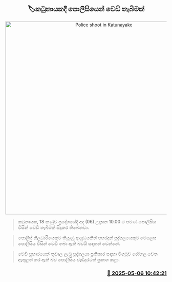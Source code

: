 <p align='center'><b><h2 align='center' title='Police shoot in Katunayake'>🏷කටුනායකදී පොලීසියෙන් වෙඩි තැබීමක්</h2></b></p>
<p align='center'><img src='https://helakuru.sgp1.cdn.digitaloceanspaces.com/esana/images/lib/shooting[1].jpg' width='600' alt='Police shoot in Katunayake'></p>

> කටුනායක, 18 කණුව ප්‍රදේශයේදී අද (06) උදෑසන 10.00 ට පමණ පොලීසිය විසින් වෙඩි තැබීමක් සිදුකර තිබෙනවා.

> පොලිස් නිලධාරියෙකුට තියුණු ආයුධයකින් පහරදුන් පුද්ගලයෙකුට මෙලෙස පොලීසිය විසින් වෙඩි තබා ඇති බවයි සඳහන් වෙන්නේ.

> වෙඩි ප්‍රහාරයෙන් තුවාල ලැබූ පුද්ගලයා ප්‍රතිකාර සඳහා මීගමුව රෝහල වෙත ඇතුළත් කර ඇති බව පොලීසිය වැඩිදුරටත් ප්‍රකාශ කළා.



<h3 align='right'><a href='https://www.helakuru.lk/esana/p/109845/'>📅 2025-05-06 10:42:21</a></h3>
